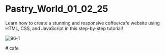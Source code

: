 # Pastry_World_01_02_25
Learn how to create a stunning and responsive coffee/cafe website using HTML, CSS, and JavaScript in this step-by-step tutorial!

![96-1](https://github.com/user-attachments/assets/1e0c5be6-d521-461e-b50f-2b2bb1eed614)

#   c a f e  
 